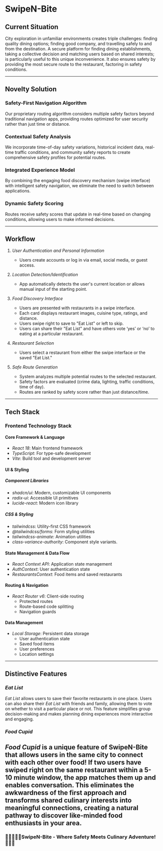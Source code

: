 # SwipeN-Bite

## Current Situation
City exploration in unfamiliar environments creates triple challenges: finding quality dining options; finding good company, and travelling safely to and from the destination. A secure platform for finding dining establishments, taking a collective decision and matching users based on shared interests; is particularly useful to this unique inconvenience. It also ensures safety by providing the most secure route to the restaurant, factoring in safety conditions.

---

## Novelty Solution
### Safety-First Navigation Algorithm
Our proprietary routing algorithm considers multiple safety factors beyond traditional navigation apps, providing routes optimized for user security rather than just time or distance.

### Contextual Safety Analysis
We incorporate time-of-day safety variations, historical incident data, real-time traffic conditions, and community safety reports to create comprehensive safety profiles for potential routes.

### Integrated Experience Model
By combining the engaging food discovery mechanism (swipe interface) with intelligent safety navigation, we eliminate the need to switch between applications.

### Dynamic Safety Scoring
Routes receive safety scores that update in real-time based on changing conditions, allowing users to make informed decisions.

---

## Workflow
1. *User Authentication and Personal Information*
   - Users create accounts or log in via email, social media, or guest access.

2. *Location Detection/Identification*
   - App automatically detects the user's current location or allows manual input of the starting point.

3. *Food Discovery Interface*
   - Users are presented with restaurants in a swipe interface.
   - Each card displays restaurant images, cuisine type, ratings, and distance.
   - Users swipe right to save to "Eat List" or left to skip.
   - Users can share their "Eat List" and have others vote ‘yes’ or ‘no’ to eating at a particular restaurant.

4. *Restaurant Selection*
   - Users select a restaurant from either the swipe interface or the saved "Eat List."

5. *Safe Route Generation*
   - System analyzes multiple potential routes to the selected restaurant.
   - Safety factors are evaluated (crime data, lighting, traffic conditions, time of day).
   - Routes are ranked by safety score rather than just distance/time.

---

## Tech Stack
### Frontend Technology Stack
#### Core Framework & Language
- *React 18*: Main frontend framework
- *TypeScript*: For type-safe development
- *Vite*: Build tool and development server

#### UI & Styling
##### Component Libraries
- *shadcn/ui*: Modern, customizable UI components
- *radix-ui*: Accessible UI primitives
- *lucide-react*: Modern icon library

##### CSS & Styling
- *tailwindcss*: Utility-first CSS framework
- *@tailwindcss/forms*: Form styling utilities
- *tailwindcss-animate*: Animation utilities
- *class-variance-authority*: Component style variants.

#### State Management & Data Flow
- *React Context API*: Application state management
- *AuthContext*: User authentication state
- *RestaurantsContext*: Food items and saved restaurants

#### Routing & Navigation
- *React Router v6*: Client-side routing
  - Protected routes
  - Route-based code splitting
  - Navigation guards

#### Data Management
- *Local Storage*: Persistent data storage
  - User authentication state
  - Saved food items
  - User preferences
  - Location settings

---

## Distinctive Features
### *Eat List*
*Eat List* allows users to save their favorite restaurants in one place. Users can also share their *Eat List* with friends and family, allowing them to vote on whether to visit a particular place or not. This feature simplifies group decision-making and makes planning dining experiences more interactive and engaging.

### *Food Cupid*
*Food Cupid* is a unique feature of SwipeN-Bite that allows users in the same city to connect with each other over food! If two users have swiped right on the same restaurant within a 5-10 minute window, the app matches them up and enables conversation. This eliminates the awkwardness of the first approach and transforms shared culinary interests into meaningful connections, creating a natural pathway to discover like-minded food enthusiasts in your area.
---

### 🥘🥗🍲🥞🥙SwipeN-Bite - Where Safety Meets Culinary Adventure! 👮🚓✅

